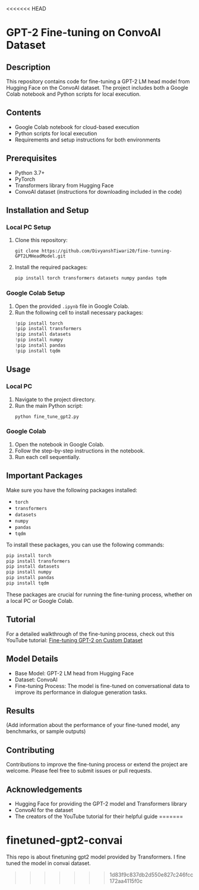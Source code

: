 <<<<<<< HEAD
# GPT-2 Fine-tuning on ConvoAI Dataset

## Description
This repository contains code for fine-tuning a GPT-2 LM head model from Hugging Face on the ConvoAI dataset. The project includes both a Google Colab notebook and Python scripts for local execution.

## Contents
- Google Colab notebook for cloud-based execution
- Python scripts for local execution
- Requirements and setup instructions for both environments

## Prerequisites
- Python 3.7+
- PyTorch
- Transformers library from Hugging Face
- ConvoAI dataset (instructions for downloading included in the code)

## Installation and Setup

### Local PC Setup
1. Clone this repository:
   ```
   git clone https://github.com/DivyanshTiwari20/fine-tunning-GPT2LMHeadModel.git
   ```
2. Install the required packages:
   ```
   pip install torch transformers datasets numpy pandas tqdm
   ```

### Google Colab Setup
1. Open the provided `.ipynb` file in Google Colab.
2. Run the following cell to install necessary packages:
   ```python
   !pip install torch
   !pip install transformers
   !pip install datasets
   !pip install numpy
   !pip install pandas
   !pip install tqdm
   ```

## Usage

### Local PC
1. Navigate to the project directory.
2. Run the main Python script:
   ```
   python fine_tune_gpt2.py
   ```

### Google Colab
1. Open the notebook in Google Colab.
2. Follow the step-by-step instructions in the notebook.
3. Run each cell sequentially.

## Important Packages
Make sure you have the following packages installed:
- `torch`
- `transformers`
- `datasets`
- `numpy`
- `pandas`
- `tqdm`

To install these packages, you can use the following commands:

```python
pip install torch
pip install transformers
pip install datasets
pip install numpy
pip install pandas
pip install tqdm
```

These packages are crucial for running the fine-tuning process, whether on a local PC or Google Colab.

## Tutorial
For a detailed walkthrough of the fine-tuning process, check out this YouTube tutorial:
[Fine-tuning GPT-2 on Custom Dataset](https://www.youtube.com/watch?v=elUCn_TFdQc)

## Model Details
- Base Model: GPT-2 LM head from Hugging Face
- Dataset: ConvoAI
- Fine-tuning Process: The model is fine-tuned on conversational data to improve its performance in dialogue generation tasks.

## Results
(Add information about the performance of your fine-tuned model, any benchmarks, or sample outputs)

## Contributing
Contributions to improve the fine-tuning process or extend the project are welcome. Please feel free to submit issues or pull requests.

## Acknowledgements
- Hugging Face for providing the GPT-2 model and Transformers library
- ConvoAI for the dataset
- The creators of the YouTube tutorial for their helpful guide
=======
# finetuned-gpt2-convai

This repo is about finetuning gpt2 model provided by Transformers. I fine tuned the model in convai dataset.
>>>>>>> 1d83f9c837db2d550e827c246fcc172aa4115f0c
